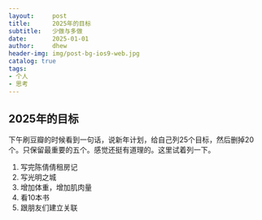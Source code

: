 ```yaml
---
layout:     post
title:      2025年的目标
subtitle:   少做与多做
date:       2025-01-01
author:     dhew
header-img: img/post-bg-ios9-web.jpg
catalog: true
tags:
- 个人
- 思考
---
```


## 2025年的目标
下午刷豆瓣的时候看到一句话，说新年计划，给自己列25个目标，然后删掉20个。只保留最重要的五个。感觉还挺有道理的。这里试着列一下。  

1. 写完陈倩倩租房记
2. 写光明之城
3. 增加体重，增加肌肉量
4. 看10本书
5. 跟朋友们建立关联